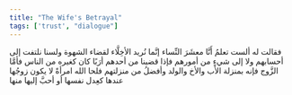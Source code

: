 ```yaml
---
title: "The Wife's Betrayal"
tags: ['trust', "dialogue"]
---
```


 فقالت له ألست تعلمُ أَنَّا  معشَرَ النِّساء  إنَّما نُريد الأخِلَّاء لقضاء الشهوة ولسنا نلتفت إلى أحسابهم ولا إلى شيءٍ من أمورهم فإذا قضينا من أحدهم أرَبًا كان كغيره من الناس فأمَّا الزَّوج فإنه بمنزلة الأب والأخ والولد وأفضلُ من منزلتهم فلحا الله امرأةً لا يكون زوجُها عندها كعِدل نفسها أو أحبَّ إليها منها
